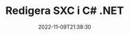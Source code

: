---
############################# Static ############################
layout: "auto-gen-editor"
date: 2022-11-09T21:38:30
draft: false
otherformats: doc docx docm dotx xls xlsx xlsm ppt pptx pptm mobi epub html mhtml txt xml csv pdf xps msg

############################# Head ############################
head_title: "SXC Editor — Redigera SXC i C# .NET"
head_description: "Hur redigerar man SXC i C# .NET med några rader kod? Använd API:er för bearbetning av GroupDocs-dokument för att redigera, uppdatera och spara över 30 filformat."

############################# Header ############################
title: "Redigera SXC i C# .NET"
description: "Effektiv och robust SXC-redigering med hjälp av GroupDocs.Editor på serversidan för C# .NET API:er, utan användning av någon programvara som Microsoft eller Open Office."
bg_image: "https://cms.admin.containerize.com/templates/aspose/App_Themes/V3/images/bg/header1.png"
bg_overlay: false
button:
    enable: true
    icon: "fas fa-arrow-down"
    label: "Ladda ner gratis provversion"
    link: "https://downloads.groupdocs.com/editor/net"

############################# SubMenu ############################
submenu:
    enable: true

    left:
        img_alt: "GroupDocs.Editor for .NET"
        image: "https://cms.admin.containerize.com/templates/groupdocs/images/product-logos/90x90-noborder/groupdocs-editor-net.png"
        product: "GroupDocs.Editor"
        platform: ".NET"

    middle:
        button:

            # button loop
            - link: "https://apireference.groupdocs.com/editor/net"
              text: "API-referens"

            # button loop
            - link: "https://github.com/groupdocs-editor"
              text: "Kodexempel"

            # button loop
            - link: "https://products.groupdocs.app/editor/family"
              text: "Livedemos"

            # button loop
            - link: "https://purchase.groupdocs.com/pricing/editor/net"
              text: "Prissättning"

    right:
        link_download: "https://downloads.groupdocs.com/editor"
        link_learn: "https://docs.groupdocs.com/editor/net"
        link_buy: "https://purchase.groupdocs.com"

############################# About ############################
about:
    enable: true
    title: "Om GroupDocs.Editor for .NET API"
    content: |
        [GroupDocs.Editor for .NET](/sv/editor/net/) API är ett rätt val för att redigera Microsoft Word, Excel, PowerPoint, Open Office-dokument och presentationer. GroupDocs.Editor är ett fristående API som är lämpligt för serversidan och back-end-system där hög prestanda krävs. Det beror inte på någon programvara som Microsoft eller Open Office.

############################# Steps ############################
steps:
    enable: true
    title_left: "Steg för att redigera SXC i C#"
    content_left: |
        [GroupDocs.Editor for .NET](/sv/editor/net/) tillhandahåller ett enkelt och okomplicerat sätt för utvecklare att redigera SXC-filerna med några rader kod.
        * Skapa en instans av klassen `Editor` med obligatorisk sökväg eller ström och valfri klass `SpreadsheetLoadOptions` och ladda SXC-filen
        * Skapa och ställ in klassinstansen `SpreadsheetEditOptions` för filformatet SXC
        * Anropa `Editor.Edit()`-metoden och skaffa SXC-dokument i HTML-format som lätt kan redigeras med vilken WYSIWYG-redigerare som helst.
        * Anropa `Editor.Save()`-metoden och spara den redigerade SXC-filen med klassen `SpreadsheetSaveOptions`

        
    title_right: "Systemkrav"
    content_right: |
        En grundläggande dokumentredigering med GroupDocs.Editor for .NET API:er kan göras genom att implementera några enkla steg. Våra API:er stöds på alla större plattformar och operativsystem. Innan du kör koden nedan, se till att du har följande förutsättningar installerade på ditt system.

        * Operativsystem: Microsoft Windows, Linux, MacOS
        * Utvecklingsmiljöer: Microsoft Visual Studio, Xamarin, MonoDevelop
        * Ramar: .NET Framework, .NET Standard, .NET Core, Mono
        * Hämta den senaste versionen av GroupDocs.Editor for .NET nedladdad från [NuGet](https://www.nuget.org/packages/groupdocs.editor)
        
    code: |        
        ```csharp
        // Load the SXC file into Editor with the optional SpreadsheetLoadOptions
        Editor editor = new Editor("source.sxc", delegate { return new SpreadsheetLoadOptions(); });

        // Create and adjust the edit options
        SpreadsheetEditOptions editOptions = new SpreadsheetEditOptions();
        editOptions.WorksheetIndex = 1;//select a tab (worksheet) to edit

        // Open input SXC document for edit — obtain an intermediate document, that can be edited
        EditableDocument beforeEdit = editor.Edit(editOptions);

        // Grab SXC document content and associated resources from editable document
        string content = beforeEdit.GetContent();

        // Send the content to WYSIWYG-editor, edit it there, and send edited content back to the server-side
        // This step simulates a such operation
        string updatedContent = content.Replace("Cell Text", "Edited Cell Text");

        // Grab edited content and resources from WYSIWYG-editor and create a new EditableDocument instance from it
        EditableDocument afterEdit = EditableDocument.FromMarkup(updatedContent, null);

        // Create a save options and select a desired output format
        SpreadsheetSaveOptions saveOptions = new SpreadsheetSaveOptions(Formats.SpreadsheetFormats.Sxc);

        // Save edited SXC document to the file
        editor.Save(afterEdit, "edited.sxc", saveOptions);
        ```
        
############################# Demos ############################
demos:
    enable: true
    title: "SXC Editor Live Demos"
    content: |
        Redigera SXC just nu genom att besöka webbplatsen [GroupDocs.Editor Live Demos](https://products.groupdocs.app/editor/family).
        Livedemon har följande fördelar
        
############################# More Formats ############################
more_formats:
    enable: true
    title: "Andra redigerare som stöds"
    content: |
        Du kan även redigera andra filformat. Se hela listan nedan.


############################# Back to top ###############################
back_to_top:
    enable: true
---